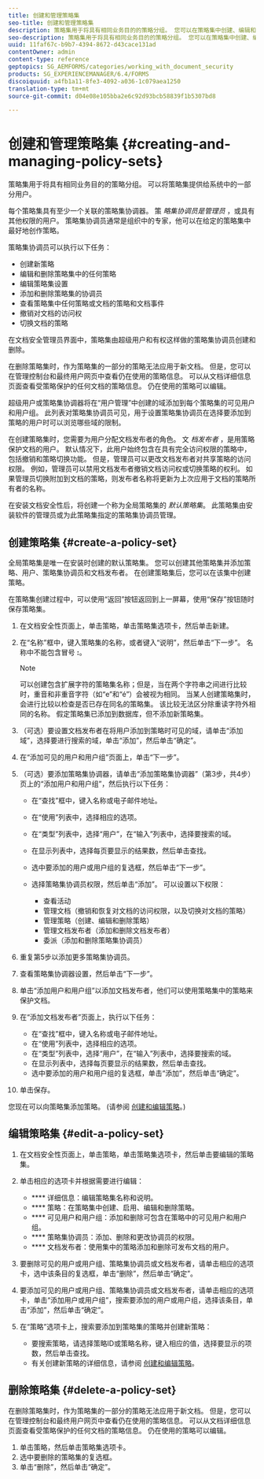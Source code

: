 ```yaml
---
title: 创建和管理策略集
seo-title: 创建和管理策略集
description: 策略集用于将具有相同业务目的的策略分组。 您可以在策略集中创建、编辑和删除策略。
seo-description: 策略集用于将具有相同业务目的的策略分组。 您可以在策略集中创建、编辑和删除策略。
uuid: 11faf67c-b9b7-4394-8672-d43cace131ad
contentOwner: admin
content-type: reference
geptopics: SG_AEMFORMS/categories/working_with_document_security
products: SG_EXPERIENCEMANAGER/6.4/FORMS
discoiquuid: a4fb1a11-8fe3-4092-a036-1c079aea1250
translation-type: tm+mt
source-git-commit: d04e08e105bba2e6c92d93bcb58839f1b5307bd8

---
```



# 创建和管理策略集 {#creating-and-managing-policy-sets}

策略集用于将具有相同业务目的的策略分组。 可以将策略集提供给系统中的一部分用户。

每个策略集具有至少一个关联的策略集协调器。 策 *略集协调员是管理员* ，或具有其他权限的用户。 策略集协调员通常是组织中的专家，他可以在给定的策略集中最好地创作策略。

策略集协调员可以执行以下任务：

* 创建新策略
* 编辑和删除策略集中的任何策略
* 编辑策略集设置
* 添加和删除策略集的协调员
* 查看策略集中任何策略或文档的策略和文档事件
* 撤销对文档的访问权
* 切换文档的策略

在文档安全管理员界面中，策略集由超级用户和有权这样做的策略集协调员创建和删除。

在删除策略集时，作为策略集的一部分的策略无法应用于新文档。 但是，您可以在管理控制台和最终用户网页中查看仍在使用的策略信息。 可以从文档详细信息页面查看受策略保护的任何文档的策略信息。 仍在使用的策略可以编辑。

超级用户或策略集协调器将在“用户管理”中创建的域添加到每个策略集的可见用户和用户组。 此列表对策略集协调员可见，用于设置策略集协调员在选择要添加到策略的用户时可以浏览哪些域的限制。

在创建策略集时，您需要为用户分配文档发布者的角色。 文 *档发布者* ，是用策略保护文档的用户。 默认情况下，此用户始终包含在具有完全访问权限的策略中，包括撤销和策略切换功能。 但是，管理员可以更改文档发布者对共享策略的访问权限。 例如，管理员可以禁用文档发布者撤销文档访问权或切换策略的权利。 如果管理员切换附加到文档的策略，则发布者名称将更新为上次应用于文档的策略所有者的名称。

在安装文档安全性后，将创建一个称为全局策略集的 *默认策略集*。 此策略集由安装软件的管理员或为此策略集指定的策略集协调员管理。

## 创建策略集 {#create-a-policy-set}

全局策略集是唯一在安装时创建的默认策略集。 您可以创建其他策略集并添加策略、用户、策略集协调员和文档发布者。 在创建策略集后，您可以在该集中创建策略。

在策略集创建过程中，可以使用“返回”按钮返回到上一屏幕，使用“保存”按钮随时保存策略集。

1. 在文档安全性页面上，单击策略，单击策略集选项卡，然后单击新建。
1. 在“名称”框中，键入策略集的名称，或者键入“说明”，然后单击“下一步”。 名称中不能包含冒号 **:**。

   >[!NOTE]
   >
   >可以创建包含扩展字符的策略集名称；但是，当在两个字符串之间进行比较时，重音和非重音字符（如“e”和“é”）会被视为相同。 当某人创建策略集时，会进行比较以检查是否已存在同名的策略集。 该比较无法区分除重读字符外相同的名称。 假定策略集已添加到数据库，但不添加新策略集。

1. （可选）要设置文档发布者在将用户添加到策略时可见的域，请单击“添加域”，选择要进行搜索的域，单击“添加”，然后单击“确定”。
1. 在“添加可见的用户和用户组”页面上，单击“下一步”。
1. （可选）要添加策略集协调器，请单击“添加策略集协调器”（第3步，共4步）页上的“添加用户和用户组”，然后执行以下任务：

   * 在“查找”框中，键入名称或电子邮件地址。
   * 在“使用”列表中，选择相应的选项。
   * 在“类型”列表中，选择“用户”，在“输入”列表中，选择要搜索的域。
   * 在显示列表中，选择每页要显示的结果数，然后单击查找。
   * 选中要添加的用户或用户组的复选框，然后单击“下一步”。
   * 选择策略集协调员权限，然后单击“添加”。 可以设置以下权限：

      * 查看活动
      * 管理文档（撤销和恢复对文档的访问权限，以及切换对文档的策略）
      * 管理策略（创建、编辑和删除策略）
      * 管理文档发布者（添加和删除文档发布者）
      * 委派（添加和删除策略集协调员）

1. 重复第5步以添加更多策略集协调员。
1. 查看策略集协调器设置，然后单击“下一步”。
1. 单击“添加用户和用户组”以添加文档发布者，他们可以使用策略集中的策略来保护文档。
1. 在“添加文档发布者”页面上，执行以下任务：

   * 在“查找”框中，键入名称或电子邮件地址。
   * 在“使用”列表中，选择相应的选项。
   * 在“类型”列表中，选择“用户”，在“输入”列表中，选择要搜索的域。
   * 在显示列表中，选择每页要显示的结果数，然后单击查找。
   * 选中要添加的用户和用户组的复选框，单击“添加”，然后单击“确定”。

1. 单击保存。

您现在可以向策略集添加策略。 (请参阅 [创建和编辑策略](/help/forms/using/admin-help/creating-policies.md#creating-and-editing-policies)。)

## 编辑策略集 {#edit-a-policy-set}

1. 在文档安全性页面上，单击策略，单击策略集选项卡，然后单击要编辑的策略集。
1. 单击相应的选项卡并根据需要进行编辑：

   * **** 详细信息：编辑策略集名称和说明。
   * **** 策略：在策略集中创建、启用、编辑和删除策略。
   * **** 可见用户和用户组：添加和删除可包含在策略中的可见用户和用户组。
   * **** 策略集协调员：添加、删除和更改协调员的权限。
   * **** 文档发布者：使用集中的策略添加和删除可发布文档的用户。

1. 要删除可见的用户或用户组、策略集协调员或文档发布者，请单击相应的选项卡，选中该条目的复选框，单击“删除”，然后单击“确定”。
1. 要添加可见的用户或用户组、策略集协调员或文档发布者，请单击相应的选项卡，单击“添加用户或用户组”，搜索要添加的用户或用户组，选择该条目，单击“添加”，然后单击“确定”。
1. 在“策略”选项卡上，搜索要添加到策略集的策略并创建新策略：

   * 要搜索策略，请选择策略ID或策略名称，键入相应的值，选择要显示的项数，然后单击查找。
   * 有关创建新策略的详细信息，请参阅 [创建和编辑策略](/help/forms/using/admin-help/creating-policies.md#creating-and-editing-policies)。

## 删除策略集 {#delete-a-policy-set}

在删除策略集时，作为策略集的一部分的策略无法应用于新文档。 但是，您可以在管理控制台和最终用户网页中查看仍在使用的策略信息。 可以从文档详细信息页面查看受策略保护的任何文档的策略信息。 仍在使用的策略可以编辑。

1. 单击策略，然后单击策略集选项卡。
1. 选中要删除的策略集的复选框。
1. 单击“删除”，然后单击“确定”。

